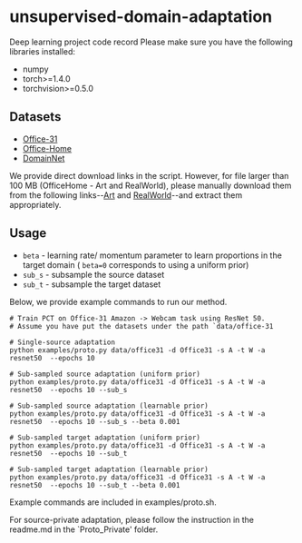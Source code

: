 # unsupervised-domain-adaptation
Deep learning project code record
Please make sure you have the following libraries installed:
- numpy
- torch>=1.4.0
- torchvision>=0.5.0

## Datasets
- [Office-31](https://people.eecs.berkeley.edu/~jhoffman/domainadapt/)
- [Office-Home](https://www.hemanthdv.org/OfficeHome-Dataset/)
- [DomainNet](http://ai.bu.edu/M3SDA/) 

We provide direct download links in the script. However, for file larger than 100 MB (OfficeHome - Art and RealWorld), please manually download them from the following links--[Art](https://drive.google.com/file/d/18_F4TMEwP3yJcxTwhgH3FFc7OYtSJxAj/view?usp=sharing) and [RealWorld](https://drive.google.com/file/d/1xZPldApUAkx4qzsRIi00qfnzeX13HWCe/view?usp=sharing)--and extract them appropriately.

## Usage
- `beta` - learning rate/ momentum parameter to learn proportions in the target domain ( `beta=0` corresponds to using a uniform prior)
- `sub_s` - subsample the source dataset
- `sub_t` - subsample the target dataset

Below, we provide example commands to run our method.
```shell script
# Train PCT on Office-31 Amazon -> Webcam task using ResNet 50.
# Assume you have put the datasets under the path `data/office-31

# Single-source adaptation 
python examples/proto.py data/office31 -d Office31 -s A -t W -a resnet50  --epochs 10

# Sub-sampled source adaptation (uniform prior)
python examples/proto.py data/office31 -d Office31 -s A -t W -a resnet50  --epochs 10 --sub_s

# Sub-sampled source adaptation (learnable prior)
python examples/proto.py data/office31 -d Office31 -s A -t W -a resnet50  --epochs 10 --sub_s --beta 0.001

# Sub-sampled target adaptation (uniform prior)
python examples/proto.py data/office31 -d Office31 -s A -t W -a resnet50  --epochs 10 --sub_t

# Sub-sampled target adaptation (learnable prior)
python examples/proto.py data/office31 -d Office31 -s A -t W -a resnet50  --epochs 10 --sub_t --beta 0.001

```
Example commands are included in examples/proto.sh.

For source-private adaptation, please follow the instruction in the readme.md in the `Proto_Private' folder.
